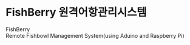 # FishBerry 원격어항관리시스템

FishBerry  
Remote Fishbowl Management System(using Aduino and Raspberry Pi)
